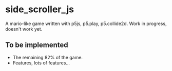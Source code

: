 # side_scroller_js
A mario-like game written with p5js, p5.play, p5.collide2d.
Work in progress, doesn't work yet.
## To be implemented
  * The remaining 82% of the game.
  * Features, lots of features...
